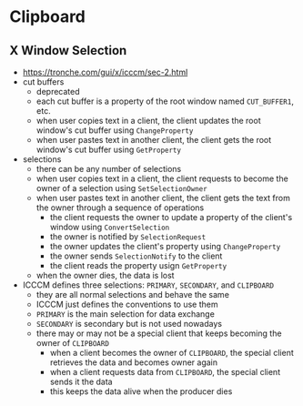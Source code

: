 Clipboard
=========

## X Window Selection

- <https://tronche.com/gui/x/icccm/sec-2.html>
- cut buffers
  - deprecated
  - each cut buffer is a property of the root window named `CUT_BUFFER1`, etc.
  - when user copies text in a client, the client updates the root window's
    cut buffer using `ChangeProperty`
  - when user pastes text in another client, the client gets the root window's
    cut buffer using `GetProperty`
- selections
  - there can be any number of selections
  - when user copies text in a client, the client requests to become the owner
    of a selection using `SetSelectionOwner`
  - when user pastes text in another client, the client gets the text from the
    owner through a sequence of operations
    - the client requests the owner to update a property of the client's
      window using `ConvertSelection`
    - the owner is notified by `SelectionRequest`
    - the owner updates the client's property using `ChangeProperty`
    - the owner sends `SelectionNotify` to the client
    - the client reads the property usign `GetProperty`
  - when the owner dies, the data is lost
- ICCCM defines three selections: `PRIMARY`, `SECONDARY`, and `CLIPBOARD`
  - they are all normal selections and behave the same
  - ICCCM just defines the conventions to use them
  - `PRIMARY` is the main selection for data exchange
  - `SECONDARY` is secondary but is not used nowadays
  - there may or may not be a special client that keeps becoming the owner of
    `CLIPBOARD`
    - when a client becomes the owner of `CLIPBOARD`, the special client
      retrieves the data and becomes owner again
    - when a client requests data from `CLIPBOARD`, the special client sends
      it the data
    - this keeps the data alive when the producer dies

